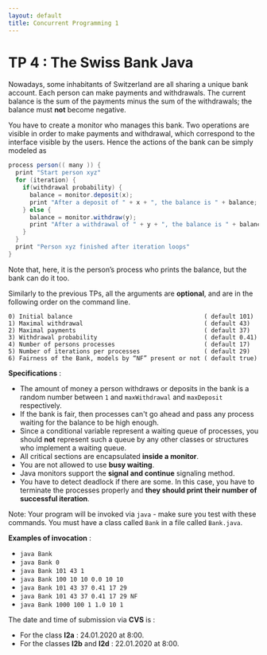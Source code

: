 ```yaml
---
layout: default
title: Concurrent Programming 1
---
```


# TP 4 : The Swiss Bank Java

Nowadays, some inhabitants of Switzerland are all sharing a unique bank account.
Each person can make payments and withdrawals. The current balance is the sum of
the payments minus the sum of the withdrawals; the balance must **not** become negative.

You have to create a monitor who manages this bank. Two operations are visible
in order to make payments and withdrawal, which correspond to the interface
visible by the users. Hence the actions of the bank can be simply modeled as

```java
process person(( many )) {
  print "Start person xyz"
  for (iteration) {
    if(withdrawal probability) {
      balance = monitor.deposit(x);
      print "After a deposit of " + x + ", the balance is " + balance;
    } else {
      balance = monitor.withdraw(y);
      print "After a withdrawal of " + y + ", the balance is " + balance;
    }
  }
  print "Person xyz finished after iteration loops"
}
```

Note that, here, it is the person’s process who prints the balance, but the bank can do it too.

Similarly to the previous TPs, all the arguments are **optional**,
and are in the following order on the command line.

```
0) Initial balance                                     ( default 101)
1) Maximal withdrawal                                  ( default 43)
2) Maximal payments                                    ( default 37)
3) Withdrawal probability                              ( default 0.41)
4) Number of persons processes                         ( default 17)
5) Number of iterations per processes                  ( default 29)
6) Fairness of the Bank, models by “NF” present or not ( default true)
```

**Specifications** :
- The amount of money a person withdraws or deposits in the bank is a random number between `1` and `maxWithdrawal` and
  `maxDeposit` respectively.
- If the bank is fair, then processes can't go ahead and pass any process waiting for the balance to be high enough.
- Since a conditional variable represent a waiting queue of processes, you should **not** represent such a queue by any other classes or structures who implement a waiting queue.
- All critical sections are encapsulated **inside a monitor**.
- You are not allowed to use **busy waiting**.
- Java monitors support the **signal and continue** signaling method.
- You have to detect  deadlock if there are some. In this case, you have to terminate the processes properly and **they should print their number of successful iteration**.

Note: Your program will be invoked via `java` - make sure you test with these commands. You
must have a class called `Bank` in a file called `Bank.java`.


**Examples of invocation** :
- `java Bank`
- `java Bank 0`
- `java Bank 101 43 1`
- `java Bank 100 10 10 0.0 10 10`
- `java Bank 101 43 37 0.41 17 29`
- `java Bank 101 43 37 0.41 17 29 NF`
- `java Bank 1000 100 1 1.0 10 1`

The date and time of submission via **CVS** is :
- For the class **I2a** : 24.01.2020 at 8:00.
- For the classes **I2b** and **I2d** : 22.01.2020 at 8:00.
